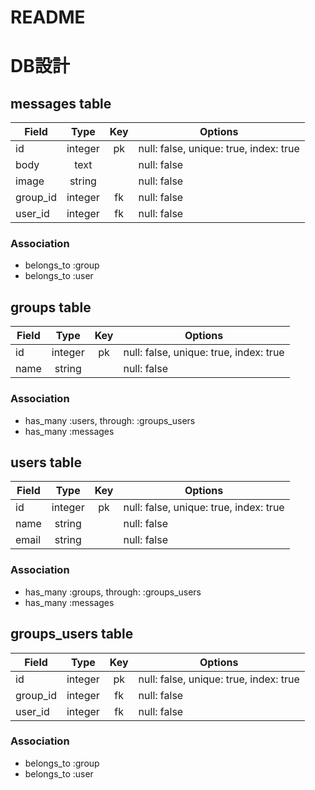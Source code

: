 # README

# DB設計

## messages table

|Field|Type|Key|Options|
|---|:---:|:---:|---|
|id|integer|pk|null: false, unique: true, index: true|
|body|text||null: false|
|image|string||null: false|
|group_id|integer|fk|null: false|
|user_id|integer|fk|null: false|

### Association
- belongs_to :group
- belongs_to :user


## groups table

|Field|Type|Key|Options|
|---|:---:|:---:|---|
|id|integer|pk|null: false, unique: true, index: true|
|name|string||null: false|

### Association
- has_many :users, through: :groups_users
- has_many :messages


## users table

|Field|Type|Key|Options|
|---|:---:|:---:|---|
|id|integer|pk|null: false, unique: true, index: true|
|name|string||null: false|
|email|string||null: false|

### Association
- has_many :groups, through: :groups_users
- has_many :messages


## groups_users table

|Field|Type|Key|Options|
|---|:---:|:---:|---|
|id|integer|pk|null: false, unique: true, index: true|
|group_id|integer|fk|null: false|
|user_id|integer|fk|null: false|

### Association
- belongs_to :group
- belongs_to :user

